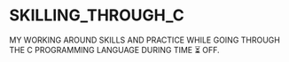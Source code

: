 # SKILLING_THROUGH_C
MY WORKING AROUND SKILLS AND PRACTICE WHILE GOING THROUGH THE C PROGRAMMING LANGUAGE DURING TIME ⏳ OFF.


